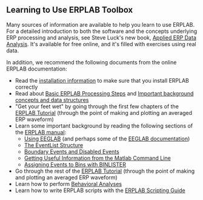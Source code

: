 ## Learning to Use ERPLAB Toolbox

Many sources of information are available to help you learn to use ERPLAB. For a detailed introduction to both the software and the concepts underlying ERP processing and analysis, see Steve Luck's new book, [Applied ERP Data Analysis](https://doi.org/10.18115/D5QG92 ). It's available for free online, and it's filled with exercises using real data.

In addition, we recommend the following documents from the online ERPLAB documentation:

- Read the [installation information](./Installation) to make sure that you install ERPLAB correctly
- Read about [Basic ERPLAB Processing Steps](./Basic-ERPLAB-Processing-Steps) and [Important background concepts and data structures](./Important-Background-Concepts-and-Data-Structures)
- "Get your feet wet" by going through the first few chapters of the [ERPLAB Tutorial](./Tutorial) (through the point of making and plotting an averaged ERP waveform)
- Learn some important background by reading the following sections of the [ERPLAB manual](./Manual):
  - [Using EEGLAB](./Using-EEGLAB) (and perhaps some of the [EEGLAB documentation](.))
  - [The EventList Structure](./The-EVENTLIST-Structure)
  - [Boundary Events and Disabled Events](./Boundary-Events-and-Disabled-Events)
  - [Getting Useful Information from the Matlab Command Line](./Getting-Information-about-an-ERP-from-the-Matlab-Command-Line)
  - [Assigning Events to Bins with BINLISTER](./Assigning-Events-to-Bins-with-BINLISTER)
- Go through the rest of the [ERPLAB Tutorial](./Tutorial) (through the point of making and plotting an averaged ERP waveform)
- Learn how to perform [Behavioral Analyses](./Behavioral-Analyses)
- Learn how to write ERPLAB scripts with the [ERPLAB Scripting Guide](./Scripting-Guide)
